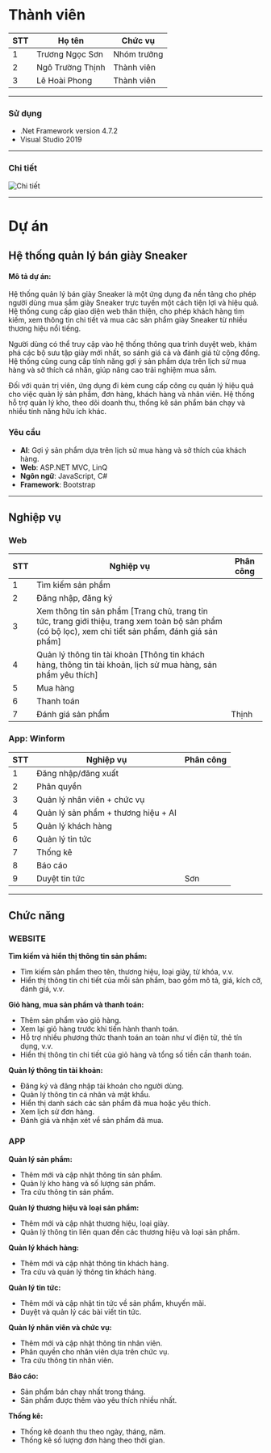 # Thành viên

| STT | Họ tên            | Chức vụ     |
|-----|-------------------|-------------|
| 1   | Trương Ngọc Sơn   | Nhóm trưởng |
| 2   | Ngô Trường Thịnh  | Thành viên  |
| 3   | Lê Hoài Phong     | Thành viên  |

---

### Sử dụng
- .Net Framework version 4.7.2
- Visual Studio 2019

---

### Chi tiết
![Chi tiết](https://i.imgur.com/FehXExF.jpg)

---

# Dự án

## Hệ thống quản lý bán giày Sneaker

#### Mô tả dự án:
Hệ thống quản lý bán giày Sneaker là một ứng dụng đa nền tảng cho phép người dùng mua sắm giày Sneaker trực tuyến một cách tiện lợi và hiệu quả. Hệ thống cung cấp giao diện web thân thiện, cho phép khách hàng tìm kiếm, xem thông tin chi tiết và mua các sản phẩm giày Sneaker từ nhiều thương hiệu nổi tiếng.

Người dùng có thể truy cập vào hệ thống thông qua trình duyệt web, khám phá các bộ sưu tập giày mới nhất, so sánh giá cả và đánh giá từ cộng đồng. Hệ thống cũng cung cấp tính năng gợi ý sản phẩm dựa trên lịch sử mua hàng và sở thích cá nhân, giúp nâng cao trải nghiệm mua sắm.

Đối với quản trị viên, ứng dụng đi kèm cung cấp công cụ quản lý hiệu quả cho việc quản lý sản phẩm, đơn hàng, khách hàng và nhân viên. Hệ thống hỗ trợ quản lý kho, theo dõi doanh thu, thống kê sản phẩm bán chạy và nhiều tính năng hữu ích khác.

### Yêu cầu
- **AI**: Gợi ý sản phẩm dựa trên lịch sử mua hàng và sở thích của khách hàng.
- **Web**: ASP.NET MVC, LinQ
- **Ngôn ngữ**: JavaScript, C#
- **Framework**: Bootstrap

---

## Nghiệp vụ

### Web

| STT | Nghiệp vụ | Phân công |
|-----|-----------|-----------|
| 1   | Tìm kiếm sản phẩm |       |
| 2   | Đăng nhập, đăng ký |       |
| 3   | Xem thông tin sản phẩm [Trang chủ, trang tin tức, trang giới thiệu, trang xem toàn bộ sản phẩm (có bộ lọc), xem chi tiết sản phẩm, đánh giá sản phẩm] |  |
| 4   | Quản lý thông tin tài khoản [Thông tin khách hàng, thông tin tài khoản, lịch sử mua hàng, sản phẩm yêu thích] |       |
| 5   | Mua hàng |       |
| 6   | Thanh toán |       |
| 7   | Đánh giá sản phẩm |    Thịnh   |

### App: Winform

| STT | Nghiệp vụ | Phân công |
|-----|-----------|-----------|
| 1   | Đăng nhập/đăng xuất |       |
| 2   | Phân quyền |       |
| 3   | Quản lý nhân viên + chức vụ |  |
| 4   | Quản lý sản phẩm + thương hiệu + AI |  |
| 5   | Quản lý khách hàng |  |
| 6   | Quản lý tin tức |  |
| 7   | Thống kê |  |
| 8   | Báo cáo |  |
| 9   | Duyệt tin tức | Sơn |

---

## Chức năng

### WEBSITE

**Tìm kiếm và hiển thị thông tin sản phẩm:**

- Tìm kiếm sản phẩm theo tên, thương hiệu, loại giày, từ khóa, v.v.
- Hiển thị thông tin chi tiết của mỗi sản phẩm, bao gồm mô tả, giá, kích cỡ, đánh giá, v.v.

**Giỏ hàng, mua sản phẩm và thanh toán:**

- Thêm sản phẩm vào giỏ hàng.
- Xem lại giỏ hàng trước khi tiến hành thanh toán.
- Hỗ trợ nhiều phương thức thanh toán an toàn như ví điện tử, thẻ tín dụng, v.v.
- Hiển thị thông tin chi tiết của giỏ hàng và tổng số tiền cần thanh toán.

**Quản lý thông tin tài khoản:**

- Đăng ký và đăng nhập tài khoản cho người dùng.
- Quản lý thông tin cá nhân và mật khẩu.
- Hiển thị danh sách các sản phẩm đã mua hoặc yêu thích.
- Xem lịch sử đơn hàng.
- Đánh giá và nhận xét về sản phẩm đã mua.

### APP

**Quản lý sản phẩm:**

- Thêm mới và cập nhật thông tin sản phẩm.
- Quản lý kho hàng và số lượng sản phẩm.
- Tra cứu thông tin sản phẩm.

**Quản lý thương hiệu và loại sản phẩm:**

- Thêm mới và cập nhật thương hiệu, loại giày.
- Quản lý thông tin liên quan đến các thương hiệu và loại sản phẩm.

**Quản lý khách hàng:**

- Thêm mới và cập nhật thông tin khách hàng.
- Tra cứu và quản lý thông tin khách hàng.

**Quản lý tin tức:**

- Thêm mới và cập nhật tin tức về sản phẩm, khuyến mãi.
- Duyệt và quản lý các bài viết tin tức.

**Quản lý nhân viên và chức vụ:**

- Thêm mới và cập nhật thông tin nhân viên.
- Phân quyền cho nhân viên dựa trên chức vụ.
- Tra cứu thông tin nhân viên.

**Báo cáo:**

- Sản phẩm bán chạy nhất trong tháng.
- Sản phẩm được thêm vào yêu thích nhiều nhất.

**Thống kê:**

- Thống kê doanh thu theo ngày, tháng, năm.
- Thống kê số lượng đơn hàng theo thời gian.
